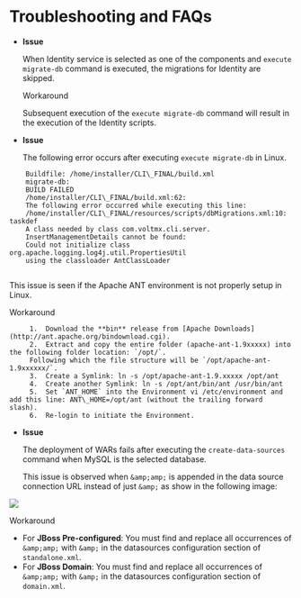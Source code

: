 ﻿
Troubleshooting and FAQs
========================

*   **Issue**
    
    When Identity service is selected as one of the components and `execute migrate-db` command is executed, the migrations for Identity are skipped.
    
    Workaround
    
    Subsequent execution of the `execute migrate-db` command will result in the execution of the Identity scripts.
    
*   **Issue**
    
    The following error occurs after executing `execute migrate-db` in Linux.
    
```
    Buildfile: /home/installer/CLI\_FINAL/build.xml
    migrate-db:
    BUILD FAILED
    /home/installer/CLI\_FINAL/build.xml:62: 
    The following error occurred while executing this line:
    /home/installer/CLI\_FINAL/resources/scripts/dbMigrations.xml:10: taskdef 
    A class needed by class com.voltmx.cli.server.
    InsertManagementDetails cannot be found: 
    Could not initialize class org.apache.logging.log4j.util.PropertiesUtil 
    using the classloader AntClassLoader
    
```
    
This issue is seen if the Apache ANT environment is not properly setup in Linux.
    
Workaround

```   
     1.  Download the **bin** release from [Apache Downloads](http://ant.apache.org/bindownload.cgi).
     2.  Extract and copy the entire folder (apache-ant-1.9xxxxx) into the following folder location: `/opt/`.  
     Following which the file structure will be `/opt/apache-ant-1.9xxxxxx/`.
     3.  Create a Symlink: ln -s /opt/apache-ant-1.9.xxxxx /opt/ant
     4.  Create another Symlink: ln -s /opt/ant/bin/ant /usr/bin/ant
     5.  Set `ANT_HOME` into the Environment vi /etc/environment and add this line: ANT\_HOME=/opt/ant (without the trailing forward slash).
     6.  Re-login to initiate the Environment.

```
*   **Issue**
    
    The deployment of WARs fails after executing the `create-data-sources` command when MySQL is the selected database.
    
    This issue is observed when `&amp;amp;` is appended in the data source connection URL instead of just `&amp;` as show in the following image:
    
![](Resources/Images/troubleshooting2.png)
    
Workaround
    
*   For **JBoss Pre-configured**: You must find and replace all occurrences of `&amp;amp;` with `&amp;` in the datasources configuration section of `standalone.xml`.
*   For **JBoss Domain**: You must find and replace all occurrences of `&amp;amp;` with `&amp;` in the datasources configuration section of `domain.xml`.

